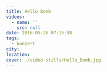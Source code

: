 ```yaml
---
title: Hello Bomb
videos:
  - name: ''
    src: null
date: 2016-05-26 07:15:58
tags:
  - konzert
city:
location:
cover: ./video-stills/Hello_Bomb.jpg
---
```

